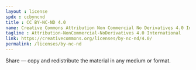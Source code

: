 ```yaml
---
layout : license
spdx : ccbyncnd
title : CC BY-NC-ND 4.0
name: Creative Commons Attribution Non Commercial No Derivatives 4.0 International
tagline : Attribution-NonCommercial-NoDerivatives 4.0 International
link: https://creativecommons.org/licenses/by-nc-nd/4.0/
permalink: /licenses/by-nc-nd
---
```


Share — copy and redistribute the material in any medium or format.